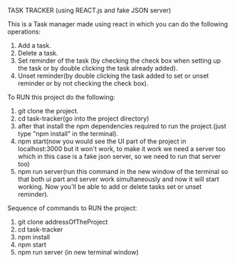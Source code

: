 TASK TRACKER (using REACT.js and fake JSON server)

This is a Task manager made using react in which you can do the following operations:
1. Add a task.
2. Delete a task.
3. Set reminder of the task (by checking the check box when setting up the task or by double clicking the task already added).
4. Unset reminder(by double clicking the task added to set or unset reminder or by not checking the check box).




To RUN this project do the following:
1. git clone the project.
2. cd task-tracker(go into the project directory)
3. after that install the npm dependencies required to run the project.(just type "npm install" in the terminal).
4. npm start(now you would see the UI part of the project in localhost:3000 but it won't work, to make it work we need a server too which in this case is a fake json server, so we need to run that server too)
5. npm run server(run this command in the new window of the terminal so that both ui part and server work simultaneously and now it will start working. Now you'll be able to add or delete tasks set or unset reminder).




Sequence of commands to RUN the project:
1. git clone addressOfTheProject
2. cd task-tracker
3. npm install
4. npm start
5. npm run server (in new terminal window)
